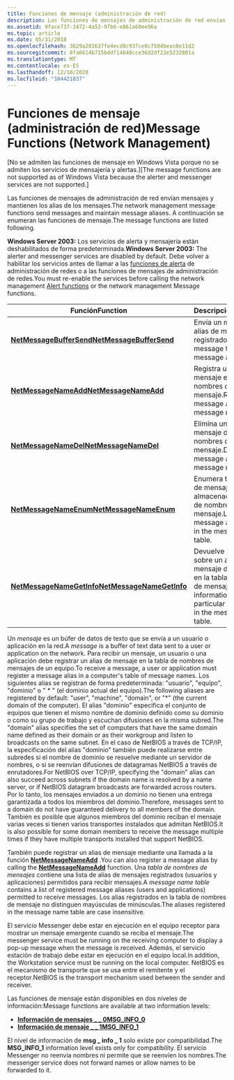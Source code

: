 ```yaml
---
title: Funciones de mensaje (administración de red)
description: Las funciones de mensajes de administración de red envían mensajes y mantienen los alias de los mensajes. A continuación se enumeran las funciones de mensaje.
ms.assetid: 9face737-3472-4a53-97b6-e861a60ee96a
ms.topic: article
ms.date: 05/31/2018
ms.openlocfilehash: 3629a281637fe4ecd0c937ce0c7504beac8e11d2
ms.sourcegitcommit: 8fa6614b715bddf14648cce36d2df22e5232801a
ms.translationtype: MT
ms.contentlocale: es-ES
ms.lasthandoff: 12/10/2020
ms.locfileid: "104421837"
---
```

# <a name="message-functions-network-management"></a><span data-ttu-id="f78e2-104">Funciones de mensaje (administración de red)</span><span class="sxs-lookup"><span data-stu-id="f78e2-104">Message Functions (Network Management)</span></span>

<span data-ttu-id="f78e2-105">\[No se admiten las funciones de mensaje en Windows Vista porque no se admiten los servicios de mensajería y alertas.\]</span><span class="sxs-lookup"><span data-stu-id="f78e2-105">\[The message functions are not supported as of Windows Vista because the alerter and messenger services are not supported.\]</span></span>

<span data-ttu-id="f78e2-106">Las funciones de mensajes de administración de red envían mensajes y mantienen los alias de los mensajes.</span><span class="sxs-lookup"><span data-stu-id="f78e2-106">The network management message functions send messages and maintain message aliases.</span></span> <span data-ttu-id="f78e2-107">A continuación se enumeran las funciones de mensaje.</span><span class="sxs-lookup"><span data-stu-id="f78e2-107">The message functions are listed following.</span></span>

<span data-ttu-id="f78e2-108">**Windows Server 2003:** Los servicios de alerta y mensajería están deshabilitados de forma predeterminada.</span><span class="sxs-lookup"><span data-stu-id="f78e2-108">**Windows Server 2003:** The alerter and messenger services are disabled by default.</span></span> <span data-ttu-id="f78e2-109">Debe volver a habilitar los servicios antes de llamar a las [funciones de alerta](alert-functions.md) de administración de redes o a las funciones de mensajes de administración de redes.</span><span class="sxs-lookup"><span data-stu-id="f78e2-109">You must re-enable the services before calling the network management [Alert functions](alert-functions.md) or the network management Message functions.</span></span>



| <span data-ttu-id="f78e2-110">Función</span><span class="sxs-lookup"><span data-stu-id="f78e2-110">Function</span></span>                                               | <span data-ttu-id="f78e2-111">Descripción</span><span class="sxs-lookup"><span data-stu-id="f78e2-111">Description</span></span>                                                                     |
|--------------------------------------------------------|---------------------------------------------------------------------------------|
| [<span data-ttu-id="f78e2-112">**NetMessageBufferSend**</span><span class="sxs-lookup"><span data-stu-id="f78e2-112">**NetMessageBufferSend**</span></span>](/windows/desktop/api/Lmmsg/nf-lmmsg-netmessagebuffersend)   | <span data-ttu-id="f78e2-113">Envía un mensaje a un alias de mensaje registrado.</span><span class="sxs-lookup"><span data-stu-id="f78e2-113">Sends a message to a registered message alias.</span></span>                                  |
| [<span data-ttu-id="f78e2-114">**NetMessageNameAdd**</span><span class="sxs-lookup"><span data-stu-id="f78e2-114">**NetMessageNameAdd**</span></span>](/windows/desktop/api/Lmmsg/nf-lmmsg-netmessagenameadd)         | <span data-ttu-id="f78e2-115">Registra un alias de mensaje en la tabla de nombres de mensaje.</span><span class="sxs-lookup"><span data-stu-id="f78e2-115">Registers a message alias in the message name table.</span></span>                            |
| [<span data-ttu-id="f78e2-116">**NetMessageNameDel**</span><span class="sxs-lookup"><span data-stu-id="f78e2-116">**NetMessageNameDel**</span></span>](/windows/desktop/api/Lmmsg/nf-lmmsg-netmessagenamedel)         | <span data-ttu-id="f78e2-117">Elimina un alias de mensaje de la tabla de nombres de mensaje.</span><span class="sxs-lookup"><span data-stu-id="f78e2-117">Deletes a message alias from the message name table.</span></span>                            |
| [<span data-ttu-id="f78e2-118">**NetMessageNameEnum**</span><span class="sxs-lookup"><span data-stu-id="f78e2-118">**NetMessageNameEnum**</span></span>](/windows/desktop/api/Lmmsg/nf-lmmsg-netmessagenameenum)       | <span data-ttu-id="f78e2-119">Enumera todos los alias de mensajes almacenados en la tabla de nombres de mensaje.</span><span class="sxs-lookup"><span data-stu-id="f78e2-119">Lists all the message aliases stored in the message name table.</span></span>                 |
| [<span data-ttu-id="f78e2-120">**NetMessageNameGetInfo**</span><span class="sxs-lookup"><span data-stu-id="f78e2-120">**NetMessageNameGetInfo**</span></span>](/windows/desktop/api/Lmmsg/nf-lmmsg-netmessagenamegetinfo) | <span data-ttu-id="f78e2-121">Devuelve información sobre un alias de mensaje determinado en la tabla de nombres de mensaje.</span><span class="sxs-lookup"><span data-stu-id="f78e2-121">Returns information about a particular message alias in the message name table.</span></span> |



 

<span data-ttu-id="f78e2-122">Un *mensaje* es un búfer de datos de texto que se envía a un usuario o aplicación en la red.</span><span class="sxs-lookup"><span data-stu-id="f78e2-122">A *message* is a buffer of text data sent to a user or application on the network.</span></span> <span data-ttu-id="f78e2-123">Para recibir un mensaje, un usuario o una aplicación debe registrar un alias de mensaje en la tabla de nombres de mensajes de un equipo.</span><span class="sxs-lookup"><span data-stu-id="f78e2-123">To receive a message, a user or application must register a message alias in a computer's table of message names.</span></span> <span data-ttu-id="f78e2-124">Los siguientes alias se registran de forma predeterminada: "usuario", "equipo", "dominio" o " \* " (el dominio actual del equipo).</span><span class="sxs-lookup"><span data-stu-id="f78e2-124">The following aliases are registered by default: "user", "machine", "domain", or "\*" (the current domain of the computer).</span></span> <span data-ttu-id="f78e2-125">El alias "dominio" especifica el conjunto de equipos que tienen el mismo nombre de dominio definido como su dominio o como su grupo de trabajo y escuchan difusiones en la misma subred.</span><span class="sxs-lookup"><span data-stu-id="f78e2-125">The "domain" alias specifies the set of computers that have the same domain name defined as their domain or as their workgroup and listen to broadcasts on the same subnet.</span></span> <span data-ttu-id="f78e2-126">En el caso de NetBIOS a través de TCP/IP, la especificación del alias "dominio" también puede realizarse entre subredes si el nombre de dominio se resuelve mediante un servidor de nombres, o si se reenvían difusiones de datagramas NetBIOS a través de enrutadores.</span><span class="sxs-lookup"><span data-stu-id="f78e2-126">For NetBIOS over TCP/IP, specifying the "domain" alias can also succeed across subnets if the domain name is resolved by a name server, or if NetBIOS datagram broadcasts are forwarded across routers.</span></span> <span data-ttu-id="f78e2-127">Por lo tanto, los mensajes enviados a un dominio no tienen una entrega garantizada a todos los miembros del dominio.</span><span class="sxs-lookup"><span data-stu-id="f78e2-127">Therefore, messages sent to a domain do not have guaranteed delivery to all members of the domain.</span></span> <span data-ttu-id="f78e2-128">También es posible que algunos miembros del dominio reciban el mensaje varias veces si tienen varios transportes instalados que admitan NetBIOS.</span><span class="sxs-lookup"><span data-stu-id="f78e2-128">It is also possible for some domain members to receive the message multiple times if they have multiple transports installed that support NetBIOS.</span></span>

<span data-ttu-id="f78e2-129">También puede registrar un alias de mensaje mediante una llamada a la función [**NetMessageNameAdd**](/windows/desktop/api/Lmmsg/nf-lmmsg-netmessagenameadd) .</span><span class="sxs-lookup"><span data-stu-id="f78e2-129">You can also register a message alias by calling the [**NetMessageNameAdd**](/windows/desktop/api/Lmmsg/nf-lmmsg-netmessagenameadd) function.</span></span> <span data-ttu-id="f78e2-130">Una *tabla de nombres de mensajes* contiene una lista de alias de mensajes registrados (usuarios y aplicaciones) permitidos para recibir mensajes.</span><span class="sxs-lookup"><span data-stu-id="f78e2-130">A *message name table* contains a list of registered message aliases (users and applications) permitted to receive messages.</span></span> <span data-ttu-id="f78e2-131">Los alias registrados en la tabla de nombres de mensaje no distinguen mayúsculas de minúsculas.</span><span class="sxs-lookup"><span data-stu-id="f78e2-131">The aliases registered in the message name table are case insensitive.</span></span>

<span data-ttu-id="f78e2-132">El servicio Messenger debe estar en ejecución en el equipo receptor para mostrar un mensaje emergente cuando se reciba el mensaje.</span><span class="sxs-lookup"><span data-stu-id="f78e2-132">The messenger service must be running on the receiving computer to display a pop-up message when the message is received.</span></span> <span data-ttu-id="f78e2-133">Además, el servicio estación de trabajo debe estar en ejecución en el equipo local.</span><span class="sxs-lookup"><span data-stu-id="f78e2-133">In addition, the Workstation service must be running on the local computer.</span></span> <span data-ttu-id="f78e2-134">NetBIOS es el mecanismo de transporte que se usa entre el remitente y el receptor.</span><span class="sxs-lookup"><span data-stu-id="f78e2-134">NetBIOS is the transport mechanism used between the sender and receiver.</span></span>

<span data-ttu-id="f78e2-135">Las funciones de mensaje están disponibles en dos niveles de información:</span><span class="sxs-lookup"><span data-stu-id="f78e2-135">Message functions are available at two information levels:</span></span>

-   [<span data-ttu-id="f78e2-136">**Información de mensajes \_ \_ 0**</span><span class="sxs-lookup"><span data-stu-id="f78e2-136">**MSG\_INFO\_0**</span></span>](/windows/desktop/api/Lmmsg/ns-lmmsg-msg_info_0)
-   [<span data-ttu-id="f78e2-137">**Información de mensaje \_ \_ 1**</span><span class="sxs-lookup"><span data-stu-id="f78e2-137">**MSG\_INFO\_1**</span></span>](/windows/desktop/api/Lmmsg/ns-lmmsg-msg_info_1)

<span data-ttu-id="f78e2-138">El nivel de información de **msg \_ info \_ 1** solo existe por compatibilidad.</span><span class="sxs-lookup"><span data-stu-id="f78e2-138">The **MSG\_INFO\_1** information level exists only for compatibility.</span></span> <span data-ttu-id="f78e2-139">El servicio Messenger no reenvía nombres ni permite que se reenvíen los nombres.</span><span class="sxs-lookup"><span data-stu-id="f78e2-139">The messenger service does not forward names or allow names to be forwarded to it.</span></span>

 

 




